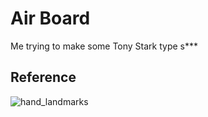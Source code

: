 # Air Board
Me trying to make some Tony Stark type s***

## Reference
![hand_landmarks](https://user-images.githubusercontent.com/62809012/120250074-d44b3880-c24a-11eb-91c1-1a0cd290ad04.png)
